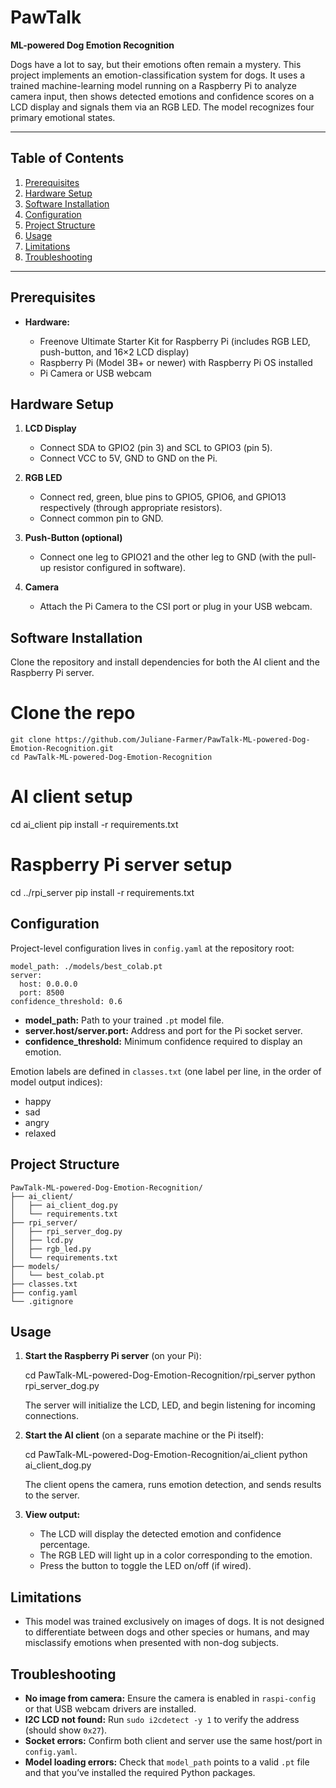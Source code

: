 # PawTalk

**ML-powered Dog Emotion Recognition** 

Dogs have a lot to say, but their emotions often remain a mystery. This project implements an emotion-classification system for dogs. It uses a trained machine-learning model running on a Raspberry Pi to analyze camera input, then shows detected emotions and confidence scores on a LCD display and signals them via an RGB LED. The model recognizes four primary emotional states.

---

## Table of Contents

1. [Prerequisites](#prerequisites)
2. [Hardware Setup](#hardware-setup)
3. [Software Installation](#software-installation)
4. [Configuration](#configuration)
5. [Project Structure](#project-structure)
6. [Usage](#usage)
7. [Limitations](#limitations)
8. [Troubleshooting](#troubleshooting)

---

## Prerequisites

* **Hardware:**

  * Freenove Ultimate Starter Kit for Raspberry Pi (includes RGB LED, push-button, and 16×2 LCD display)
  * Raspberry Pi (Model 3B+ or newer) with Raspberry Pi OS installed
  * Pi Camera or USB webcam

## Hardware Setup

1. **LCD Display**

   * Connect SDA to GPIO2 (pin 3) and SCL to GPIO3 (pin 5).
   * Connect VCC to 5V, GND to GND on the Pi.
2. **RGB LED**

   * Connect red, green, blue pins to GPIO5, GPIO6, and GPIO13 respectively (through appropriate resistors).
   * Connect common pin to GND.
3. **Push-Button (optional)**

   * Connect one leg to GPIO21 and the other leg to GND (with the pull-up resistor configured in software).
4. **Camera**

   * Attach the Pi Camera to the CSI port or plug in your USB webcam.

## Software Installation

Clone the repository and install dependencies for both the AI client and the Raspberry Pi server.

# Clone the repo
```
git clone https://github.com/Juliane-Farmer/PawTalk-ML-powered-Dog-Emotion-Recognition.git
cd PawTalk-ML-powered-Dog-Emotion-Recognition
```

# AI client setup
cd ai_client
pip install -r requirements.txt

# Raspberry Pi server setup
cd ../rpi_server
pip install -r requirements.txt

## Configuration

Project-level configuration lives in `config.yaml` at the repository root:

```
model_path: ./models/best_colab.pt
server:
  host: 0.0.0.0
  port: 8500
confidence_threshold: 0.6
```


* **model\_path:** Path to your trained `.pt` model file.
* **server.host/server.port:** Address and port for the Pi socket server.
* **confidence\_threshold:** Minimum confidence required to display an emotion.

Emotion labels are defined in `classes.txt` (one label per line, in the order of model output indices):

* happy
* sad
* angry
* relaxed

## Project Structure

```
PawTalk-ML-powered-Dog-Emotion-Recognition/
├── ai_client/
│   ├── ai_client_dog.py
│   └── requirements.txt
├── rpi_server/
│   ├── rpi_server_dog.py
│   ├── lcd.py
│   ├── rgb_led.py
│   └── requirements.txt
├── models/
│   └── best_colab.pt
├── classes.txt
├── config.yaml
└── .gitignore
```

## Usage

1. **Start the Raspberry Pi server** (on your Pi):

   cd PawTalk-ML-powered-Dog-Emotion-Recognition/rpi_server
   python rpi_server_dog.py

   The server will initialize the LCD, LED, and begin listening for incoming connections.

2. **Start the AI client** (on a separate machine or the Pi itself):

   cd PawTalk-ML-powered-Dog-Emotion-Recognition/ai_client
   python ai_client_dog.py

   The client opens the camera, runs emotion detection, and sends results to the server.

3. **View output:**

   * The LCD will display the detected emotion and confidence percentage.
   * The RGB LED will light up in a color corresponding to the emotion.
   * Press the button to toggle the LED on/off (if wired).

## Limitations

* This model was trained exclusively on images of dogs. It is not designed to differentiate between dogs and other species or humans, and may misclassify emotions when presented with non-dog subjects.

## Troubleshooting

* **No image from camera:** Ensure the camera is enabled in `raspi-config` or that USB webcam drivers are installed.
* **I2C LCD not found:** Run `sudo i2cdetect -y 1` to verify the address (should show `0x27`).
* **Socket errors:** Confirm both client and server use the same host/port in `config.yaml`.
* **Model loading errors:** Check that `model_path` points to a valid `.pt` file and that you’ve installed the required Python packages.


